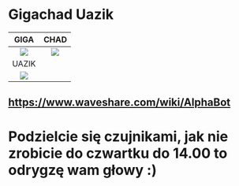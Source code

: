 
# Gigachad Uazik
|GIGA                                   |CHAD                                                  |
|:-------------------------------------:|:----------------------------------------------------:|
|![](https://i.imgflip.com/6nmu21.jpg ) |![](https://preview.redd.it/g8jksihn5dr61.png?width=960&crop=smart&auto=webp&s=08ed42fc47d86c413b386c5bdc9b9678706390ee )|
|               UAZIK                                                                         |
|![](https://uazik.com.ua/t/v254/images/slider-pic.jpg)|

## https://www.waveshare.com/wiki/AlphaBot

# Podzielcie się czujnikami, jak nie zrobicie do czwartku do 14.00 to odrygzę wam głowy :)


